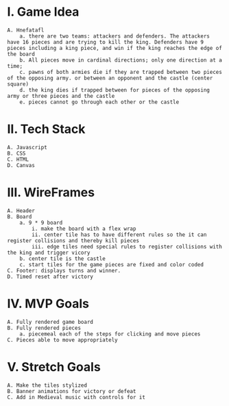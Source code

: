 # I. Game Idea
    A. Hnefatafl
        a. there are two teams: attackers and defenders. The attackers have 16 pieces and are trying to kill the king. Defenders have 9 pieces including a king piece, and win if the king reaches the edge of the board
        b. All pieces move in cardinal directions; only one direction at a time; 
        c. pawns of both armies die if they are trapped between two pieces of the opposing army. or between an opponent and the castle (center square)
        d. the king dies if trapped between for pieces of the opposing army or three pieces and the castle
        e. pieces cannot go through each other or the castle
# II. Tech Stack
    A. Javascript
    B. CSS
    C. HTML
    D. Canvas
# III. WireFrames
    A. Header
    B. Board
        a. 9 * 9 board
            i. make the board with a flex wrap
            ii. center tile has to have different rules so the it can register collisions and thereby kill pieces
            iii. edge tiles need special rules to register collisions with the king and trigger vicory
        b. center tile is the castle
        c. start tiles for the game pieces are fixed and color coded
    C. Footer: displays turns and winner.
    D. Timed reset after victory
# IV. MVP Goals
    A. Fully rendered game board
    B. Fully rendered pieces
        a. piecemeal each of the steps for clicking and move pieces
    C. Pieces able to move appropriately
# V. Stretch Goals
    A. Make the tiles stylized
    B. Banner animations for victory or defeat
    C. Add in Medieval music with controls for it
